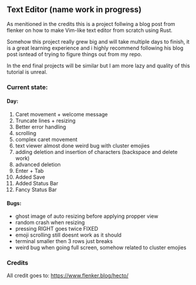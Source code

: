 
## Text Editor (name work in progress)

As menitioned in the credits this is a project follwing a blog post from flenker on how to make Vim-like text editor from scratch using Rust.

Somehow this project really grew big and will take multiple days to finish, it is a great learning experience and i highly recommend following his blog post isntead of trying to figure things out from my repo.

In the end final projects will be similar but I am more lazy and quality of this tutorial is unreal.

### Current state: 

#### Day:
1. Caret movement + welcome message
2. Truncate lines + resizing
2. Better error handling
3. scrolling
3. complex caret movement
4. text viewer almost done weird bug with cluster emojies
5. adding deletion and insertion of characters (backspace and delete work)
5. advanced deletion
6. Enter + Tab
6. Added Save
6. Added Status Bar
7. Fancy Status Bar

#### Bugs: 
- ghost image of auto resizing before applying propper view
- random crash when resizing
- pressing RIGHT goes twice FIXED
- emoji scrolling still doesnt work as it should
- terminal smaller then 3 rows just breaks 
- weird bug when going full screen, somehow related to cluster emojies

### Credits

All credit goes to: https://www.flenker.blog/hecto/
